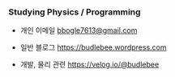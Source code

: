 ### Studying Physics / Programming

- 개인 이메일
bbogle7613@gmail.com

- 일반 블로그
https://budlebee.wordpress.com

- 개발, 물리 관련
https://velog.io/@budlebee


<!--
**budlebee/budlebee** is a ✨ _special_ ✨ repository because its `README.md` (this file) appears on your GitHub profile.

Here are some ideas to get you started:

- 🔭 I’m currently working on ...
- 🌱 I’m currently learning ...
- 👯 I’m looking to collaborate on ...
- 🤔 I’m looking for help with ...
- 💬 Ask me about ...
- 📫 How to reach me: ...
- 😄 Pronouns: ...
- ⚡ Fun fact: ...
-->
